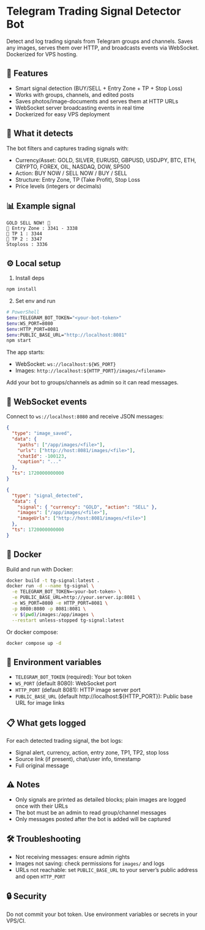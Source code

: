 # Telegram Trading Signal Detector Bot

Detect and log trading signals from Telegram groups and channels. Saves any images, serves them over HTTP, and broadcasts events via WebSocket. Dockerized for VPS hosting.

## 🚀 Features

- Smart signal detection (BUY/SELL + Entry Zone + TP + Stop Loss)
- Works with groups, channels, and edited posts
- Saves photos/image-documents and serves them at HTTP URLs
- WebSocket server broadcasting events in real time
- Dockerized for easy VPS deployment

## 🎯 What it detects

The bot filters and captures trading signals with:
- Currency/Asset: GOLD, SILVER, EURUSD, GBPUSD, USDJPY, BTC, ETH, CRYPTO, FOREX, OIL, NASDAQ, DOW, SP500
- Action: BUY NOW / SELL NOW / BUY / SELL
- Structure: Entry Zone, TP (Take Profit), Stop Loss
- Price levels (integers or decimals)

## 📊 Example signal

```
GOLD SELL NOW! 💎
🔸 Entry Zone : 3341 - 3338
🔹 TP 1 : 3344
🔹 TP 2 : 3347
Stoploss : 3336
```

## ⚙️ Local setup

1) Install deps
```bash
npm install
```

2) Set env and run
```bash
# PowerShell
$env:TELEGRAM_BOT_TOKEN="<your-bot-token>"
$env:WS_PORT=8080
$env:HTTP_PORT=8081
$env:PUBLIC_BASE_URL="http://localhost:8081"
npm start
```

The app starts:
- WebSocket: `ws://localhost:${WS_PORT}`
- Images: `http://localhost:${HTTP_PORT}/images/<filename>`

Add your bot to groups/channels as admin so it can read messages.

## 🔌 WebSocket events

Connect to `ws://localhost:8080` and receive JSON messages:

```json
{
  "type": "image_saved",
  "data": {
    "paths": ["/app/images/<file>"],
    "urls": ["http://host:8081/images/<file>"],
    "chatId": -100123,
    "caption": "..."
  },
  "ts": 1720000000000
}
```

```json
{
  "type": "signal_detected",
  "data": {
    "signal": { "currency": "GOLD", "action": "SELL" },
    "images": ["/app/images/<file>"],
    "imageUrls": ["http://host:8081/images/<file>"]
  },
  "ts": 1720000000000
}
```

## 🐳 Docker

Build and run with Docker:
```bash
docker build -t tg-signal:latest .
docker run -d --name tg-signal \
  -e TELEGRAM_BOT_TOKEN=<your-bot-token> \
  -e PUBLIC_BASE_URL=http://your.server.ip:8081 \
  -e WS_PORT=8080 -e HTTP_PORT=8081 \
  -p 8080:8080 -p 8081:8081 \
  -v $(pwd)/images:/app/images \
  --restart unless-stopped tg-signal:latest
```

Or docker compose:
```bash
docker compose up -d
```

## 🔧 Environment variables

- `TELEGRAM_BOT_TOKEN` (required): Your bot token
- `WS_PORT` (default 8080): WebSocket port
- `HTTP_PORT` (default 8081): HTTP image server port
- `PUBLIC_BASE_URL` (default http://localhost:${HTTP_PORT}): Public base URL for image links

## 📋 What gets logged

For each detected trading signal, the bot logs:
- Signal alert, currency, action, entry zone, TP1, TP2, stop loss
- Source link (if present), chat/user info, timestamp
- Full original message

## ⚠️ Notes

- Only signals are printed as detailed blocks; plain images are logged once with their URLs
- The bot must be an admin to read group/channel messages
- Only messages posted after the bot is added will be captured

## 🛠️ Troubleshooting

- Not receiving messages: ensure admin rights
- Images not saving: check permissions for `images/` and logs
- URLs not reachable: set `PUBLIC_BASE_URL` to your server’s public address and open `HTTP_PORT`

## 🔒 Security

Do not commit your bot token. Use environment variables or secrets in your VPS/CI.